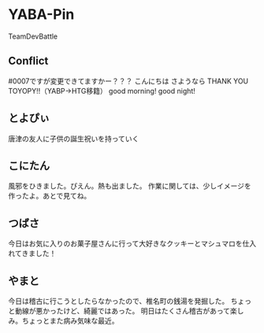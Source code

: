 # YABA-Pin
TeamDevBattle


## Conflict
#0007ですが変更できてますかー？？？
こんにちは
さようなら
THANK YOU TOYOPY!!（YABP→HTG移籍）
good morning!
good night!


## とよぴぃ 
唐津の友人に子供の誕生祝いを持っていく

## こにたん
風邪をひきました。ぴえん。熱も出ました。
作業に関しては、少しイメージを作ったよ。あとで見てね。

## つばさ
今日はお気に入りのお菓子屋さんに行って大好きなクッキーとマシュマロを仕入れてきました！
## やまと
今日は稽古に行こうとしたらなかったので、椎名町の銭湯を発掘した。
ちょっと動線が悪かったけど、綺麗ではあった。
明日はたくさん稽古があって楽しみ。ちょっとまた病み気味な最近。
